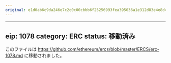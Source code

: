 ```yaml
---
original: e1d0ab6c9da246e7c2c0c00cbbb6f25256993fea395036a1e312d83e4e8d4ff2
---
```


---
eip: 1078
category: ERC
status: 移動済み
---

このファイルは https://github.com/ethereum/ercs/blob/master/ERCS/erc-1078.md に移動されました。